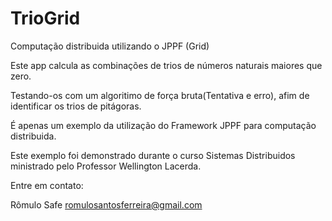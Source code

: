 # TrioGrid
Computação distribuida utilizando o JPPF (Grid)

Este app calcula as combinações de trios de números naturais maiores que zero.

Testando-os com um algoritimo de força bruta(Tentativa e erro), afim de identificar os trios de pitágoras.

É apenas um exemplo da utilização do Framework JPPF para computação distribuida.

Este exemplo foi demonstrado durante o curso Sistemas Distribuidos ministrado pelo Professor Wellington Lacerda.

Entre em contato:

Rômulo Safe
romulosantosferreira@gmail.com


